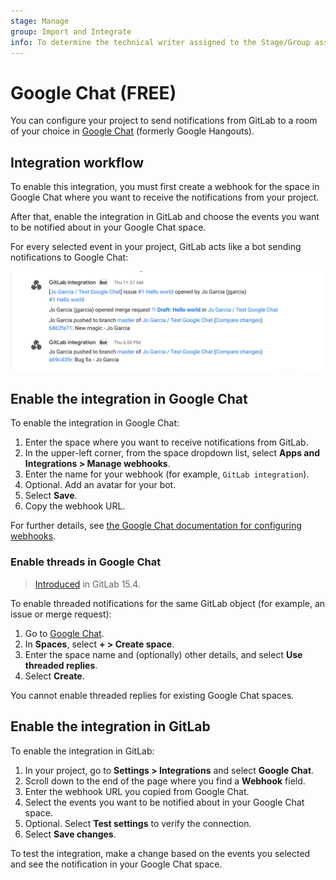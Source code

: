 ```yaml
---
stage: Manage
group: Import and Integrate
info: To determine the technical writer assigned to the Stage/Group associated with this page, see https://about.gitlab.com/handbook/product/ux/technical-writing/#assignments
---
```


# Google Chat **(FREE)**

You can configure your project to send notifications from GitLab to a
room of your choice in [Google Chat](https://chat.google.com/) (formerly Google
Hangouts).

## Integration workflow

To enable this integration, you must first create a webhook for the space in
Google Chat where you want to receive the notifications from your project.

After that, enable the integration in GitLab and choose the events you want to
be notified about in your Google Chat space.

For every selected event in your project, GitLab acts like a bot sending
notifications to Google Chat:

![Google Chat integration illustration](img/google_chat_integration_v13_11.png)

## Enable the integration in Google Chat

To enable the integration in Google Chat:

1. Enter the space where you want to receive notifications from GitLab.
1. In the upper-left corner, from the space dropdown list, select **Apps and Integrations > Manage webhooks**.
1. Enter the name for your webhook (for example, `GitLab integration`).
1. Optional. Add an avatar for your bot.
1. Select **Save**.
1. Copy the webhook URL.

For further details, see [the Google Chat documentation for configuring webhooks](https://developers.google.com/chat/how-tos/webhooks).

### Enable threads in Google Chat

> [Introduced](https://gitlab.com/gitlab-org/gitlab/-/issues/27823) in GitLab 15.4.

To enable threaded notifications for the same GitLab object (for example, an issue or merge request):

1. Go to [Google Chat](https://chat.google.com/).
1. In **Spaces**, select **+ > Create space**.
1. Enter the space name and (optionally) other details, and select **Use threaded replies**.
1. Select **Create**.

You cannot enable threaded replies for existing Google Chat spaces.

## Enable the integration in GitLab

To enable the integration in GitLab:

1. In your project, go to **Settings > Integrations** and select **Google Chat**.
1. Scroll down to the end of the page where you find a **Webhook** field.
1. Enter the webhook URL you copied from Google Chat.
1. Select the events you want to be notified about in your Google Chat space.
1. Optional. Select **Test settings** to verify the connection.
1. Select **Save changes**.

To test the integration, make a change based on the events you selected and
see the notification in your Google Chat space.
